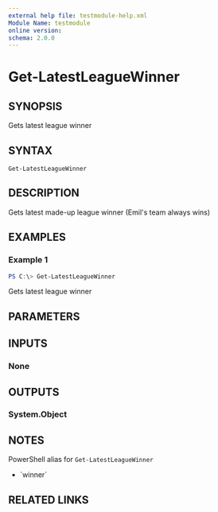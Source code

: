```yaml
---
external help file: testmodule-help.xml
Module Name: testmodule
online version:
schema: 2.0.0
---
```


# Get-LatestLeagueWinner

## SYNOPSIS
Gets latest league winner

## SYNTAX

```
Get-LatestLeagueWinner
```

## DESCRIPTION
Gets latest made-up league winner (Emil's team always wins)

## EXAMPLES

### Example 1
```powershell
PS C:\> Get-LatestLeagueWinner
```

Gets latest league winner

## PARAMETERS

## INPUTS

### None
## OUTPUTS

### System.Object

## NOTES

PowerShell alias for `Get-LatestLeagueWinner`

- ´winner´

## RELATED LINKS
